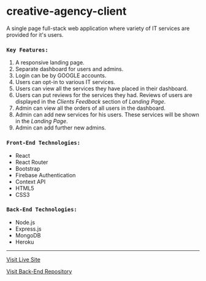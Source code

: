 # creative-agency-client

A single page full-stack web application where variety of IT services are provided for it's users.

### `Key Features:`

1. A responsive landing page.
2. Separate dashboard for users and admins.
3. Login can be by GOOGLE accounts.
4. Users can opt-in to various IT services.
5. Users can view all the services they have placed in their dashboard.
6. Users can put reviews for the services they had. Reviews of users are displayed in the _Clients Feedback_ section of _Landing Page_.
7. Admin can view all the orders of all users in the dashboard.
8. Admin can add new services for his users. These services will be shown in the _Landing Page_.
9. Admin can add further new admins.

### `Front-End Technologies:`

- React
- React Router
- Bootstrap
- Firebase Authentication
- Context API
- HTML5
- CSS3

### `Back-End Technologies:`

- Node.js
- Express.js
- MongoDB
- Heroku

---

[Visit Live Site](https://assignment-11-jm.web.app/)

[Visit Back-End Repository](https://github.com/saiffardin/creative-agency-server)
